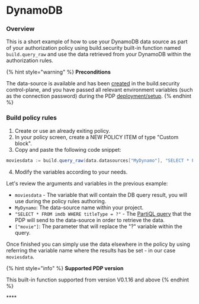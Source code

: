 # DynamoDB

### Overview

This is a short example of how to use your DynamoDB data source as part of your authorization policy using build.security built-in function named `build.query_raw` and use the data retrieved from your DynamoDB within the authorization rules.

{% hint style="warning" %}
**Preconditions**

The data-source is available and has been [created](../../../data-sources/new-dynamodb-data-source.md) in the build.security control-plane, and you have passed all relevant environment variables \(such as the connection password\) during the PDP [deployment/setup](../../../policy-decision-points-pdp/pdp-deployments.md).
{% endhint %}

### Build policy rules

1. Create or use an already exiting policy.
2. In your policy screen, create a NEW POLICY ITEM of type "Custom block".
3. Copy and paste the following code snippet:

```scala
moviesdata := build.query_raw(data.datasources["MyDynamo"], "SELECT * FROM imdb WHERE titleType = ?", ["movie"])
```

4. Modify the variables according to your needs.

Let's review the arguments and variables in the previous example:

* `moviesdata` - The variable that will contain the DB query result, you will use during the policy rules authoring.
* `MyDynamo`: The data-source name within your project.
* `"SELECT * FROM imdb WHERE titleType = ?"` - The [PartiQL query](https://docs.aws.amazon.com/amazondynamodb/latest/developerguide/ql-reference.html) that the PDP will send to the data-source in order to retrieve the data.
* `["movie"]`: The parameter that will replace the "?" variable within the query.

Once finished you can simply use the data elsewhere in the policy by using referring the variable name where the results has be set - in our case `moviesdata`.

{% hint style="info" %}
**Supported PDP version** 

This built-in function supported from version V0.1.16 and above 
{% endhint %}

\*\*\*\*



